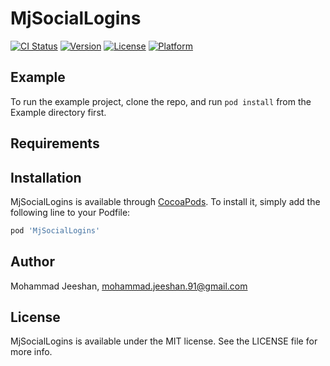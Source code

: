 # MjSocialLogins

[![CI Status](https://img.shields.io/travis/deepak-myysports/MjSocialLogins.svg?style=flat)](https://travis-ci.org/deepak-myysports/MjSocialLogins)
[![Version](https://img.shields.io/cocoapods/v/MjSocialLogins.svg?style=flat)](https://cocoapods.org/pods/MjSocialLogins)
[![License](https://img.shields.io/cocoapods/l/MjSocialLogins.svg?style=flat)](https://cocoapods.org/pods/MjSocialLogins)
[![Platform](https://img.shields.io/cocoapods/p/MjSocialLogins.svg?style=flat)](https://cocoapods.org/pods/MjSocialLogins)

## Example

To run the example project, clone the repo, and run `pod install` from the Example directory first.

## Requirements

## Installation

MjSocialLogins is available through [CocoaPods](https://cocoapods.org). To install
it, simply add the following line to your Podfile:

```ruby
pod 'MjSocialLogins'
```

## Author

Mohammad Jeeshan, mohammad.jeeshan.91@gmail.com

## License

MjSocialLogins is available under the MIT license. See the LICENSE file for more info.
